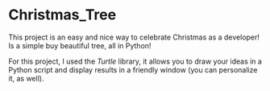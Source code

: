 # Christmas_Tree
This project is an easy and nice way to celebrate Christmas as a developer! Is a simple buy beautiful tree, all in Python!

For this project, I used the _Turtle_ library, it allows you to draw your ideas in a Python script and display results in a friendly window (you can personalize it, as well).
